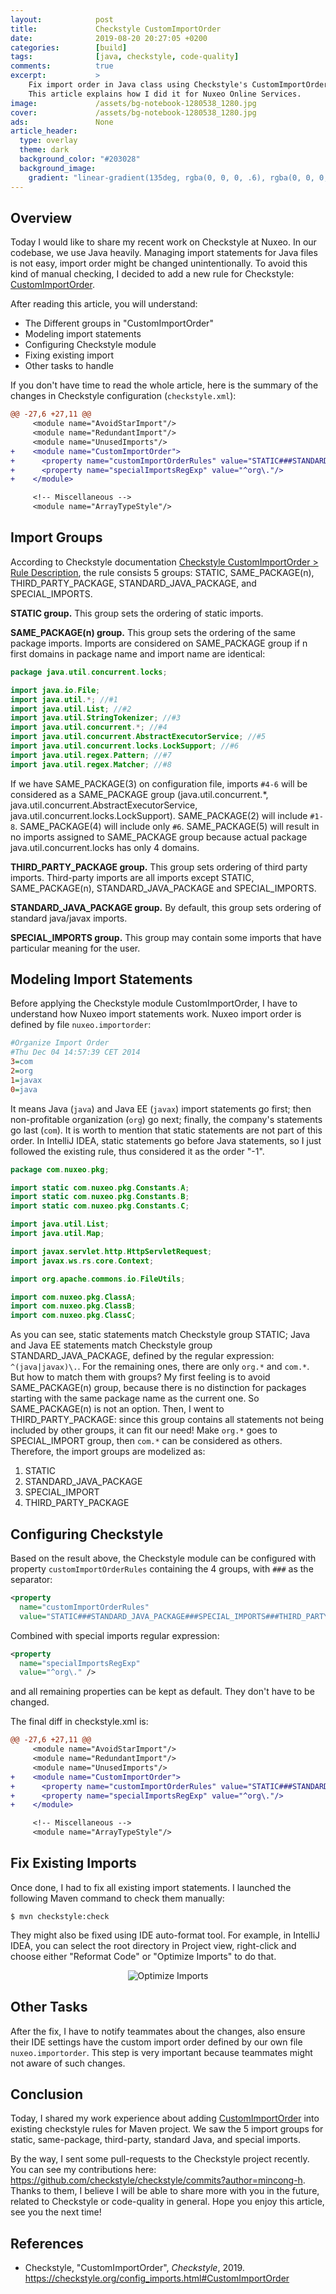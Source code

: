 ```yaml
---
layout:            post
title:             Checkstyle CustomImportOrder
date:              2019-08-20 20:27:05 +0200
categories:        [build]
tags:              [java, checkstyle, code-quality]
comments:          true
excerpt:           >
    Fix import order in Java class using Checkstyle's CustomImportOrder module.
    This article explains how I did it for Nuxeo Online Services.
image:             /assets/bg-notebook-1280538_1280.jpg
cover:             /assets/bg-notebook-1280538_1280.jpg
ads:               None
article_header:
  type: overlay
  theme: dark
  background_color: "#203028"
  background_image:
    gradient: "linear-gradient(135deg, rgba(0, 0, 0, .6), rgba(0, 0, 0, .4))"
---
```


## Overview

Today I would like to share my recent work on Checkstyle at Nuxeo. In our
codebase, we use Java heavily. Managing import statements for Java files is
not easy, import order might be changed unintentionally. To avoid this
kind of manual checking, I decided to add a new rule for Checkstyle:
[CustomImportOrder](https://checkstyle.org/config_imports.html#CustomImportOrder).

After reading this article, you will understand:

- The Different groups in "CustomImportOrder"
- Modeling import statements
- Configuring Checkstyle module
- Fixing existing import
- Other tasks to handle

If you don't have time to read the whole article, here is the summary of the
changes in Checkstyle configuration (`checkstyle.xml`):

```diff
@@ -27,6 +27,11 @@
     <module name="AvoidStarImport"/>
     <module name="RedundantImport"/>
     <module name="UnusedImports"/>
+    <module name="CustomImportOrder">
+      <property name="customImportOrderRules" value="STATIC###STANDARD_JAVA_PACKAGE###SPECIAL_IMPORTS###THIRD_PARTY_PACKAGE"/>
+      <property name="specialImportsRegExp" value="^org\."/>
+    </module>

     <!-- Miscellaneous -->
     <module name="ArrayTypeStyle"/>
```

## Import Groups

According to Checkstyle documentation [Checkstyle CustomImportOrder > Rule
Description](https://checkstyle.org/config_imports.html#CustomImportOrder_Rule_Description),
the rule consists 5 groups: STATIC, SAME\_PACKAGE(n), THIRD\_PARTY\_PACKAGE,
STANDARD\_JAVA\_PACKAGE, and SPECIAL\_IMPORTS.

**STATIC group.** This group sets the ordering of static imports.

**SAME\_PACKAGE(n) group.** This group sets the ordering of the same package
imports. Imports are considered on SAME\_PACKAGE group if n first domains in
package name and import name are identical:

```java
package java.util.concurrent.locks;

import java.io.File;
import java.util.*; //#1
import java.util.List; //#2
import java.util.StringTokenizer; //#3
import java.util.concurrent.*; //#4
import java.util.concurrent.AbstractExecutorService; //#5
import java.util.concurrent.locks.LockSupport; //#6
import java.util.regex.Pattern; //#7
import java.util.regex.Matcher; //#8
```                

If we have SAME\_PACKAGE(3) on configuration file, imports `#4-6` will be
considered as a SAME\_PACKAGE group (java.util.concurrent.\*,
java.util.concurrent.AbstractExecutorService,
java.util.concurrent.locks.LockSupport). SAME\_PACKAGE(2) will include `#1-8`.
SAME\_PACKAGE(4) will include only `#6`. SAME\_PACKAGE(5) will result in no
imports assigned to SAME\_PACKAGE group because actual package
java.util.concurrent.locks has only 4 domains.

**THIRD\_PARTY\_PACKAGE group.** This group sets ordering of third party
imports. Third-party imports are all imports except STATIC, SAME\_PACKAGE(n),
STANDARD\_JAVA\_PACKAGE and SPECIAL\_IMPORTS.

**STANDARD\_JAVA\_PACKAGE group.** By default, this group sets ordering of
standard java/javax imports.

**SPECIAL\_IMPORTS group.** This group may contain some imports that have
particular meaning for the user.

## Modeling Import Statements

Before applying the Checkstyle module CustomImportOrder, I have to understand how
Nuxeo import statements work. Nuxeo import order is defined by file
`nuxeo.importorder`:

```ini
#Organize Import Order
#Thu Dec 04 14:57:39 CET 2014
3=com
2=org
1=javax
0=java
```

It means Java (`java`) and Java EE (`javax`) import statements go first; then
non-profitable organization (`org`) go next; finally, the company's statements go
last (`com`). It is worth to mention that static statements are not part of this
order. In IntelliJ IDEA, static statements go before Java statements, so I just
followed the existing rule, thus considered it as the order "-1".

```java
package com.nuxeo.pkg;

import static com.nuxeo.pkg.Constants.A;
import static com.nuxeo.pkg.Constants.B;
import static com.nuxeo.pkg.Constants.C;

import java.util.List;
import java.util.Map;

import javax.servlet.http.HttpServletRequest;
import javax.ws.rs.core.Context;

import org.apache.commons.io.FileUtils;

import com.nuxeo.pkg.ClassA;
import com.nuxeo.pkg.ClassB;
import com.nuxeo.pkg.ClassC;
```

As you can see, static statements match Checkstyle group STATIC; Java and Java
EE statements match Checkstyle group STANDARD\_JAVA\_PACKAGE, defined
by the regular expression: `^(java|javax)\.`. For the remaining ones, there are only
`org.*` and `com.*`. But how to match them with groups? My first feeling is to
avoid SAME\_PACKAGE(n) group, because there is no distinction for packages
starting with the same package name as the current one. So SAME\_PACKAGE(n) is
not an option. Then, I went to THIRD\_PARTY\_PACKAGE: since this group contains
all statements not being included by other groups, it can fit our need! Make
`org.*` goes to SPECIAL\_IMPORT group, then `com.*` can be considered as others.
Therefore, the import groups are modelized as:

1. STATIC
2. STANDARD\_JAVA\_PACKAGE
3. SPECIAL\_IMPORT
4. THIRD\_PARTY\_PACKAGE

## Configuring Checkstyle

Based on the result above, the Checkstyle module can be configured with property
`customImportOrderRules` containing the 4 groups, with `###` as the separator:

```xml
<property
  name="customImportOrderRules"
  value="STATIC###STANDARD_JAVA_PACKAGE###SPECIAL_IMPORTS###THIRD_PARTY_PACKAGE" />
```

Combined with special imports regular expression:

```xml
<property
  name="specialImportsRegExp"
  value="^org\." />
```

and all remaining properties can be kept as default. They don't have to be
changed.

The final diff in checkstyle.xml is:

```diff
@@ -27,6 +27,11 @@
     <module name="AvoidStarImport"/>
     <module name="RedundantImport"/>
     <module name="UnusedImports"/>
+    <module name="CustomImportOrder">
+      <property name="customImportOrderRules" value="STATIC###STANDARD_JAVA_PACKAGE###SPECIAL_IMPORTS###THIRD_PARTY_PACKAGE"/>
+      <property name="specialImportsRegExp" value="^org\."/>
+    </module>

     <!-- Miscellaneous -->
     <module name="ArrayTypeStyle"/>
```

## Fix Existing Imports

Once done, I had to fix all existing import statements. I launched the following
Maven command to check them manually:

```
$ mvn checkstyle:check
```

They might also be fixed using IDE auto-format tool. For example, in IntelliJ
IDEA, you can select the root directory in Project view, right-click and choose
either "Reformat Code" or "Optimize Imports" to do that.

<p align="center">
  <img src="/assets/20190820-imports.png" alt="Optimize Imports" />
</p>

## Other Tasks

After the fix, I have to notify teammates about the changes, also ensure their
IDE settings have the custom import order defined by our own file
`nuxeo.importorder`. This step is very important because teammates might not
aware of such changes.

## Conclusion

Today, I shared my work experience about adding
[CustomImportOrder](https://checkstyle.org/config_imports.html#CustomImportOrder)
into existing checkstyle rules for Maven project. We saw the 5 import groups for
static, same-package, third-party, standard Java, and special imports.

By the way, I sent some pull-requests to the Checkstyle project recently. You can
see my contributions here:
<https://github.com/checkstyle/checkstyle/commits?author=mincong-h>.
Thanks to them, I believe I will be able to share more with you in the future,
related to Checkstyle or code-quality in general. Hope you enjoy this article,
see you the next time!

## References

- Checkstyle, "CustomImportOrder", _Checkstyle_, 2019.
  <https://checkstyle.org/config_imports.html#CustomImportOrder>
